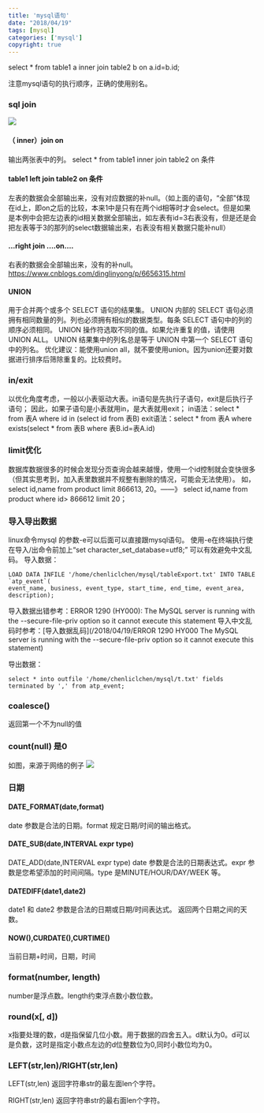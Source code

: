 ```yaml
---
title: 'mysql语句'
date: "2018/04/19"
tags: [mysql]
categories: ['mysql']
copyright: true
---
```

select * from table1 a inner join table2 b on a.id=b.id;

注意mysql语句的执行顺序，正确的使用别名。

### sql join
![](2.png)
#### （ inner）join on
输出两张表中的列。
select * from table1 inner join table2 on 条件
#### table1 left join table2 on 条件
左表的数据会全部输出来，没有对应数据的补null。（如上面的语句，“全部”体现在id上，即on之后的比较，本来1中是只有在两个id相等时才会select。但是如果是本例中会把左边表的id相关数据全部输出，如左表有id=3右表没有，但是还是会把左表等于3的那列的select数据输出来，右表没有相关数据只能补null）
#### ...right join ....on....
右表的数据会全部输出来，没有的补null。
https://www.cnblogs.com/dinglinyong/p/6656315.html
#### UNION
用于合并两个或多个 SELECT 语句的结果集。
UNION 内部的 SELECT 语句必须拥有相同数量的列。列也必须拥有相似的数据类型。每条 SELECT 语句中的列的顺序必须相同。
UNION 操作符选取不同的值。如果允许重复的值，请使用 UNION ALL。
UNION 结果集中的列名总是等于 UNION 中第一个 SELECT 语句中的列名。
优化建议：能使用union all，就不要使用union。因为union还要对数据进行排序后筛除重复的。比较费时。

### in/exit
以优化角度考虑，一般以小表驱动大表。in语句是先执行子语句，exit是后执行子语句；
因此，如果子语句是小表就用in，是大表就用exit；
in语法：select * from 表A where id in (select id from 表B)
exit语法：select * from 表A where exists(select * from 表B where 表B.id=表A.id)

### limit优化

数据库数据很多的时候会发现分页查询会越来越慢，使用一个id控制就会变快很多（但其实思考到，加入表里数据并不规整有删除的情况，可能会无法使用）。
如，select id,name from product limit 866613, 20。——》 select id,name from product where id> 866612 limit 20；

### 导入导出数据

linux命令mysql 的参数-e可以后面可以直接跟mysql语句。
使用-e在终端执行使在导入/出命令前加上“set character_set_database=utf8;” 可以有效避免中文乱码。
导入数据： 
```
LOAD DATA INFILE '/home/chenliclchen/mysql/tableExport.txt' INTO TABLE `atp_event`(
event_name, business, event_type, start_time, end_time, event_area, description); 
```
导入数据出错参考：ERROR 1290 (HY000): The MySQL server is running with the --secure-file-priv option so it cannot execute this statement
导入中文乱码时参考：[导入数据乱码](/2018/04/19/ERROR 1290 HY000  The MySQL server is running with the --secure-file-priv option so it cannot execute this statement)

导出数据： 
```
select * into outfile '/home/chenliclchen/mysql/t.txt' fields terminated by ',' from atp_event;  
```
### coalesce()
返回第一个不为null的值

### count(null) 是0
如图，来源于网络的例子
![](1.png)
### 日期
#### DATE_FORMAT(date,format)
date 参数是合法的日期。format 规定日期/时间的输出格式。
#### DATE_SUB(date,INTERVAL expr type)  
DATE_ADD(date,INTERVAL expr type)
date 参数是合法的日期表达式。expr 参数是您希望添加的时间间隔。type 是MINUTE/HOUR/DAY/WEEK 等。
#### DATEDIFF(date1,date2)
date1 和 date2 参数是合法的日期或日期/时间表达式。 返回两个日期之间的天数。
#### NOW(),CURDATE(),CURTIME()
当前日期+时间，日期，时间

### format(number, length)
number是浮点数。length约束浮点数小数位数。
### round(x[, d]) 
x指要处理的数，d是指保留几位小数。用于数据的四舍五入。d默认为0。d可以是负数，这时是指定小数点左边的d位整数位为0,同时小数位均为0。
### LEFT(str,len)/RIGHT(str,len)
LEFT(str,len)
返回字符串str的最左面len个字符。

RIGHT(str,len)
返回字符串str的最右面len个字符。